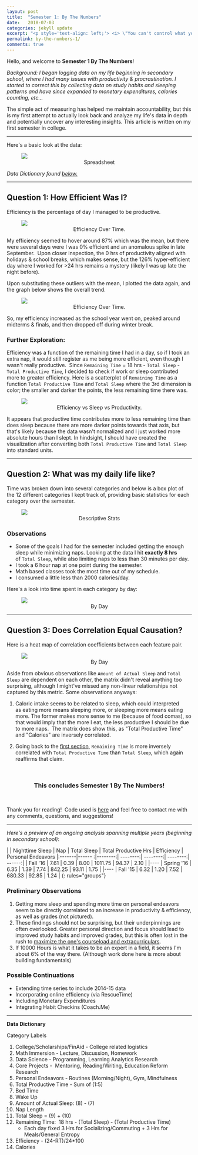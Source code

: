 ```yaml
---
layout: post
title:  "Semester 1: By The Numbers"
date:   2018-07-03
categories: jekyll update
excerpt: "<p style='text-align: left;'> <i> \"You can't control what you can't measure.\"  </i> - Me (but not really) </p>"  
permalink: by-the-numbers-1/
comments: true
---
```


Hello, and welcome to __Semester 1 By The Numbers__!

_Background: I began logging data on my life beginning in secondary school, where I had many issues with productivity & procrastination.  I started to correct this by collecting data on study habits and sleeping patterns and have since expanded to monetary expenditures, calories counting, etc..._ 

The simple act of measuring has helped me maintain accountability, but this is my first attempt to actually look back and analyze my life's data in depth and potentially uncover any interesting insights.  This article is written on my first semester in college. 

--- 

Here's a basic look at the data: 

<figure>
	<a><img src="/images/f16_images/f16_data.png"></a>
	<center> <figcaption> Spreadsheet </figcaption> </center>
</figure>

*Data Dictionary found <a href="#data-dic"> below. </a>*

---

## Question 1: How Efficient Was I? 

Efficiency is the percentage of day I managed to be productive.  

<figure>
	<a><img src="/images/f16_images/efficiency_outliers.jpeg"></a>
	<center> <figcaption> Efficiency Over Time. </figcaption> </center>
</figure>

My efficiency seemed to hover around 87% which was the mean, but there were several days were I was 0% efficient and an anomalous spike in late September.  Upon closer inspection, the 0 hrs of productivity aligned with holidays & school breaks, which makes sense, but the 126% hyper-efficient day where I worked for >24 hrs remains a mystery (likely I was up late the night before).  

Upon substituting these outliers with the mean, I plotted the data again, and the graph below shows the overall trend.

<figure>
	<a><img src="/images/f16_images/overall_efficiency.jpeg"></a>
	<center> <figcaption> Efficiency Over Time. </figcaption> </center>
</figure>

So, my efficiency increased as the school year went on, peaked around midterms & finals, and then dropped off during winter break.


### <a name="efficiency"> Further Exploration: </a>

Efficiency was a function of the remaining time I had in a day, so if I took an extra nap, it would still register as me being more efficient, even though I wasn't really productive.  Since `Remaining Time` = 18 hrs - `Total Sleep` - `Total Productive Time`, I decided to check if work or sleep contributed more to greater efficiency.  Here is a scatterplot of `Remaining Time` as a function `Total Productive Time` and `Total Sleep` where the 3rd dimension is color; the smaller and darker the points, the less remaining time there was.  

<figure>
	<a><img src="/images/f16_images/scatterplot.png"></a>
	<center> <figcaption> Efficiency vs Sleep vs Productivity. </figcaption> </center>
</figure>

It appears that productive time contributes more to less remaining time than does sleep because there are more darker points towards that axis, but that's likely because the data wasn't normalized and I just worked more absolute hours than I slept.  In hindsight, I should have created the visualization after converting both `Total Productive Time` and `Total Sleep` into standard units.  

--- 

## Question 2: What was my daily life like? 

Time was broken down into several categories and below is a box plot of the 12 different categories I kept track of, providing basic statistics for each category over the semester.

<figure>
	<a><img src="/images/f16_images/faceted_boxplot.png"></a>
	<center> <figcaption> Descriptive Stats </figcaption> </center>
</figure>

### Observations

* Some of the goals I had for the semester included getting the enough sleep while minimizing naps. Looking at the data I hit **exactly 8 hrs** of `Total Sleep`, while also limiting naps to less than 30 minutes per day.
* I took a 6 hour nap at one point during the semester.
* Math based classes took the most time out of my schedule.
* I consumed a little less than 2000 calories/day.

Here's a look into time spent in each category by day: 

<figure>
	<a><img src="/images/f16_images/linegraph.png"></a>
	<center> <figcaption> By Day </figcaption> </center>
</figure>

--- 

## Question 3: Does Correlation Equal Causation? 

Here is a heat map of correlation coefficients between each feature pair.

<figure>
	<a><img src="/images/f16_images/corr_matrix.jpeg"></a>
	<center> <figcaption> By Day </figcaption> </center>
</figure>


Aside from obvious observations like `Amount of Actual Sleep` and `Total Sleep` are dependent on each other, the matrix didn't reveal anything too surprising, although I might've missed any non-linear relationships not captured by this metric.  Some observations anyways: 

1. Caloric intake seems to be related to sleep, which could interpreted as eating more means sleeping more, or sleeping more means eating more.  The former makes more sense to me (because of food comas), so that would imply that the more I eat, the less productive I should be due to more naps.  The matrix does show this, as "Total Productive Time" and "Calories" are inversely correlated.

1. Going back to the <a href='#efficiency'> first section</a>, `Remaining Time` is more inversely correlated with `Total Productive Time` than `Total Sleep`, which again reaffirms that claim.  


<br>
<center> <h3> This concludes Semester 1 By The Numbers! </h3> </center>

Thank you for reading!  Code used is [here][f16.md] and feel free to contact me with any comments, questions, and suggestions!

--- 

_Here's a preview of an ongoing analysis spanning multiple years (beginning in secondary school)_:

| 		  | Nighttime Sleep | Nap 	| Total Sleep | Total Productive Hrs  | Efficiency | Personal Endeavors
|:-------|------ :|--------:| --------:| --------:| --------:|  ------:|
| Fall '16   | 7.61  | 0.39   | 8.00  | 1011.75  | 94.37  |  2.10 |
|----
| Spring '16 | 6.35  | 1.39   | 7.74  | 842.25 | 93.11 | 1.75  |
|----
| Fall '15  | 6.32   | 1.20   | 7.52  | 680.33 | 92.85  | 1.24 |
{: rules="groups"}
 

### Preliminary Observations

1. Getting more sleep and spending more time on personal endeavors seem to be directly correlated to an increase in productivity & efficiency, as well as grades (not pictured).
1. These findings should not be surprising, but their underpinnings are often overlooked. Greater personal direction and focus should lead to improved study habits and improved grades, but this is often lost in the rush to [maximize the one's courseload and extracurriculars].
1. If 10000 Hours is what it takes to be an expert in a field, it seems I'm about 6% of the way there.  (Although work done here is more about building fundamentals) 

### Possible Continuations

* Extending time series to include 2014-15 data
* Incorporating online efficiency (via RescueTime)
* Including Monetary Expenditures
* Integrating Habit Checkins (Coach.Me)

--- 

**<a name="data-dic"> Data Dictionary </a>**

Category Labels

1. College/Scholarships/FinAid - College related logistics
1. Math Immersion - Lecture, Discussion, Homework
1. Data Science - Programming, Learning Analytics Research
1. Core Projects -  Mentoring, Reading/Writing, Education Reform Research
1. Personal Endeavors - Routines (Morning/Night), Gym, Mindfulness
1. Total Productive Time - Sum of (1:5)
1. Bed Time
1. Wake Up
1. Amount of Actual Sleep: (8) - (7)
1. Nap Length
1. Total Sleep = (9) + (10)
1. Remaining Time:  18 hrs - (Total Sleep) - (Total Productive Time)
	- Each day fixed 3 Hrs for Socializing/Commuting + 3 Hrs for Meals/General Entropy
1. Efficiency - (24-RT)/24*100
1. Calories

[f16.md]: https://github.com/mdong127/F16_Analysis
[maximize the one's courseload and extracurriculars]: https://github.com/mdong127/F16_Analysis



